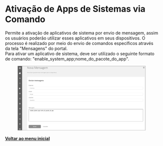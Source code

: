 # Ativação de Apps de Sistemas via Comando

Permite a ativação de aplicativos de sistema por envio de mensagem, assim os usuários poderão utilizar esses aplicativos em seus dispositivos. O processo é realizado por meio do envio de comandos específicos através da tela "Mensagens" do portal. \
Para ativar um aplicativo de sistema, deve ser utilizado o seguinte formato de comando: "enable\_system\_app;nome\_do\_pacote\_do\_app".&#x20;

<figure><img src="../../.gitbook/assets/image (1) (1) (1) (1).png" alt=""><figcaption></figcaption></figure>

[**Voltar ao menu inicial** ](../release-notes-less-than-nomeproduto-greater-than-v-7.0.0.md)
